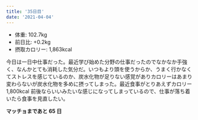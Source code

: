```yaml
---
title: '35日目'
date: '2021-04-04'
---
```


- 体重: 102.7kg
- 前日比: +0.2kg
- 摂取カロリー: 1,863kcal

今日は一日中仕事だった。最近学び始めた分野の仕事だったのでなかなか手強く、なんかとても消耗した気分だ。いつもより頭を使うからか、うまく行かなくてストレスを感じているのか、炭水化物が足りない感覚がありカロリーはあまり変わらないが炭水化物を多めに摂ってしまった。最近食事がとりあえずカロリー 1,800kcal 前後ならいいみたいな感じになってしまっているので、仕事が落ち着いたら食事を見直したい。

**マッチョまであと 65 日**
